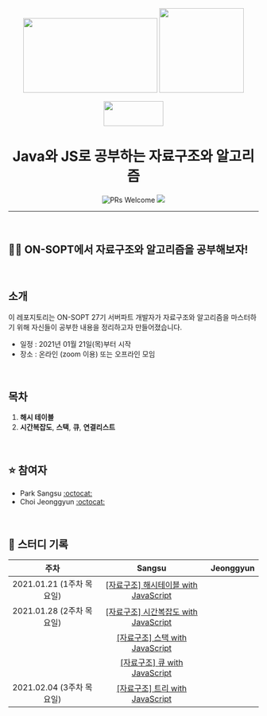 <div align="center">


  <img height="150" width="270" src="https://user-images.githubusercontent.com/59385491/105012044-0c629380-5a81-11eb-87f6-87f49bcbfad6.png">
  <img height="170" width="170" src="https://img.icons8.com/color/344/javascript.png">

<p>
<img height="50" width="120" src="https://user-images.githubusercontent.com/59385491/99065767-39ab4500-25eb-11eb-9490-9d2a4202dd96.png">
<p>

<p>

  # Java와 JS로 공부하는 자료구조와 알고리즘


</div>

<div align=center>

<img alt="PRs Welcome" src="https://img.shields.io/badge/PRs-welcome-brightgreen.svg?style=flat-square" />
<a href="https://hits.seeyoufarm.com"><img src="https://hits.seeyoufarm.com/api/count/incr/badge.svg?url=https%3A%2F%2Fgithub.com%2FSOPT-Learning-JS%2FDataStructure&count_bg=%2379C83D&title_bg=%23555555&icon=&icon_color=%23E7E7E7&title=hits&edge_flat=false"/></a>

</div>


---

<br>

## 👨‍💻 ON-SOPT에서 자료구조와 알고리즘을 공부해보자!


<br>

## 소개

이 레포지토리는 ON-SOPT 27기 서버파트 개발자가 자료구조와 알고리즘을 마스터하기 위해 자신들이 공부한 내용을 정리하고자 만들어졌습니다. 

-   일정 : 2021년 01월 21일(목)부터 시작
-   장소 : 온라인 (zoom 이용) 또는 오프라인 모임

<br>

## 목차

1. **해시 테이블**
2. **시간복잡도**, **스택**, **큐**, **연결리스트**

<br>

## ⭐️ 참여자

-   Park Sangsu [:octocat:](https://github.com/epitoneproject)
-   Choi Jeonggyun [:octocat:](https://github.com/wjdrbs96)


<br>

## 📘 스터디 기록

|           주차            |               Sangsu               |             Jeonggyun              | 
| :-----------------------: | :-------------------------------: | :-------------------------------: |
| 2021.01.21 (1주차 목요일) | [[자료구조] 해시테이블 with JavaScript](https://overcome-the-limits.tistory.com/entry/%EC%9E%90%EB%A3%8C%EA%B5%AC%EC%A1%B0-%ED%95%B4%EC%8B%9C%ED%85%8C%EC%9D%B4%EB%B8%94-with-JavaScript) |  | 
| 2021.01.28 (2주차 목요일) | [[자료구조] 시간복잡도 with JavaScript](https://overcome-the-limits.tistory.com/entry/%EC%9E%90%EB%A3%8C%EA%B5%AC%EC%A1%B0-%EC%8B%9C%EA%B0%84%EB%B3%B5%EC%9E%A1%EB%8F%84-with-JavaScript) |  | 
| | [[자료구조] 스택 with JavaScript](https://overcome-the-limits.tistory.com/entry/%EC%9E%90%EB%A3%8C%EA%B5%AC%EC%A1%B0-%EC%8A%A4%ED%83%9D-with-JavaScript?category=910696) |
| | [[자료구조] 큐 with JavaScript](https://overcome-the-limits.tistory.com/entry/%EC%9E%90%EB%A3%8C%EA%B5%AC%EC%A1%B0-%ED%81%90-with-JavaScript?category=910696) | 
| 2021.02.04 (3주차 목요일)| [[자료구조] 트리 with JavaScript](https://overcome-the-limits.tistory.com/entry/%EC%9E%90%EB%A3%8C%EA%B5%AC%EC%A1%B0-%ED%8A%B8%EB%A6%AC-with-JavaScript) | | 